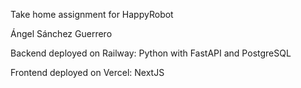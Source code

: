 Take home assignment for HappyRobot

Ángel Sánchez Guerrero

Backend deployed on Railway: Python with FastAPI and PostgreSQL

Frontend deployed on Vercel: NextJS

